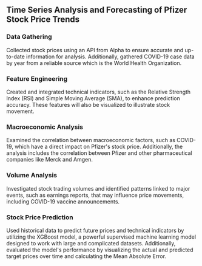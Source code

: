 ## Time Series Analysis and Forecasting of Pfizer Stock Price Trends

### Data Gathering
Collected stock prices using an API from Alpha to ensure accurate and up-to-date information for analysis. Additionally, gathered COVID-19 case data by year from a reliable source which is the World Health Organization.

### Feature Engineering
Created and integrated technical indicators, such as the Relative Strength Index (RSI) and Simple Moving Average (SMA), to enhance prediction accuracy. These features will also be visualized to illustrate stock movement.

### Macroeconomic Analysis
Examined the correlation between macroeconomic factors, such as COVID-19, which have a direct impact on Pfizer's stock price. Additionally, the analysis includes the correlation between Pfizer and other pharmaceutical companies like Merck and Amgen.

### Volume Analysis
Investigated stock trading volumes and identified patterns linked to major events, such as earnings reports, that may influence price movements, including COVID-19 vaccine announcements.

### Stock Price Prediction
Used historical data to predict future prices and technical indicators by utilizing the XGBoost model, a powerful supervised machine learning model designed to work with large and complicated datasets. Additionally, evaluated the model's performance by visualizing the actual and predicted target prices over time and calculating the Mean Absolute Error.
